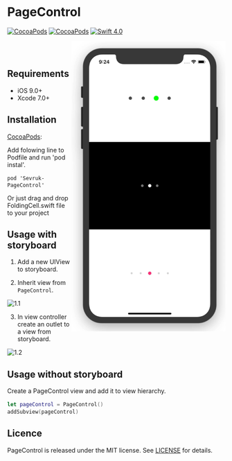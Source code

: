 # PageControl
[![CocoaPods](https://img.shields.io/cocoapods/p/Sevruk-PageControl.svg)](https://cocoapods.org/pods/Sevruk-PageControl)
[![CocoaPods](https://img.shields.io/cocoapods/v/Sevruk-PageControl.svg)](http://cocoapods.org/pods/Sevruk-PageControl)
[![Swift 4.0](https://img.shields.io/badge/Swift-4.0-green.svg?style=flat)](https://developer.apple.com/swift/)

<img align="right" src="https://github.com/insiderdev/page-control/blob/master/tutorial-resources/demonstration.gif" width=356, height=670/>
</a>
<br><br/>

## Requirements
- iOS 9.0+
- Xcode 7.0+

## Installation

[CocoaPods](https://cocoapods.org):

Add folowing line to Podfile and run 'pod instal'.
```
pod 'Sevruk-PageControl'
``` 

Or just drag and drop FoldingCell.swift file to your project

## Usage with storyboard
1) Add a new UIView to storyboard.

2) Inherit view from `PageControl`.

![1.1](https://raw.githubusercontent.com/insiderdev/page-control/master/tutorial-resources/1.1.png)

3) In view controller create an outlet to a view from storyboard. 

![1.2](https://raw.githubusercontent.com/insiderdev/page-control/master/tutorial-resources/1.2.png)

## Usage without storyboard
Create a PageControl view and add it to view hierarchy. 
``` swift
let pageControl = PageControl()
addSubview(pageControl)
```

## Licence

PageControl is released under the MIT license.
See [LICENSE](./LICENSE) for details.
